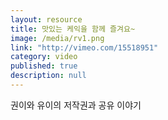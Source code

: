 ```yaml
---
layout: resource
title: 맛있는 케익을 함께 즐겨요~
image: /media/rv1.png
link: "http://vimeo.com/15518951"
category: video
published: true
description: null
---
```



권이와 유이의 저작권과 공유 이야기
